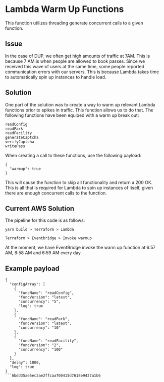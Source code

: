 # Lambda Warm Up Functions
This function utilizes threading generate concurrent calls to a given function.

## Issue
In the case of DUP, we often get high amounts of traffic at 7AM. This is because 7 AM is when people are allowed to book passes. Since we received this wave of users at the same time, some people reported communication errors with our servers. This is because Lambda takes time to automatically spin up instances to handle load.

## Solution
One part of the solution was to create a way to warm up relevant Lambda functions prior to spikes in traffic. This function allows us to do that. The following functions have been equiped with a warm up break out:

```
readConfig
readPark
readFacility
generateCaptcha
verifyCaptcha
writePass
```

When creating a call to these functions, use the following payload:

```
{
  "warmup": true
}
```

This will cause the function to skip all functionality and return a 200 OK. This is all that is required for Lambda to spin up instances of itself, given there are enough concurrent calls to the function.

## Current AWS Solution
The pipeline for this code is as follows:

```
yarn build > Terraform > Lambda

Terraform > Eventbridge > Invoke warmup
```

At the moment, we have EventBridge invoke the warm up function at 6:57 AM, 6:58 AM and 6:59 AM every day.

## Example payload
```
{
  "configArray": [
    {
      "funcName": "readConfig",
      "funcVersion": "latest",
      "concurrency": "5",
      "log": true
    },
    {
      "funcName": "readPark",
      "funcVersion": "latest",
      "concurrency": "10"
    },
    {
      "funcName": "readFacility",
      "funcVersion": "2",
      "concurrency": "100"
    }
  ],
  "delay": 1000,
  "log": true
}
```6bdd35ae5ec2ae2ffcaa700415d7618e9437a1b6